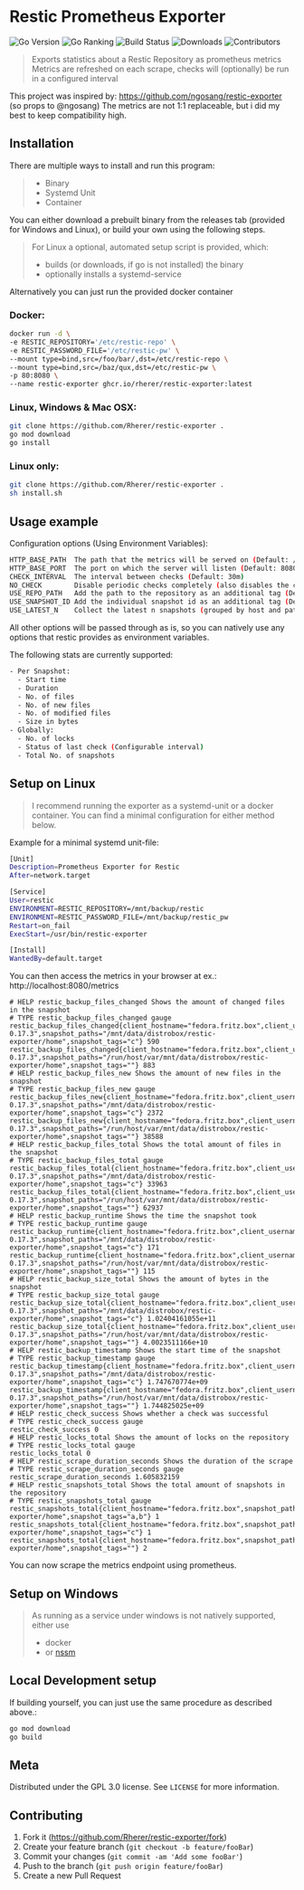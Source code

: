 # Restic Prometheus Exporter
![Go Version][go-vers]
![Go Ranking][go-rank]
![Build Status][build-stat]
![Downloads][github-downloads]
![Contributors][github-contribs]

> Exports statistics about a Restic Repository as prometheus metrics
> Metrics are refreshed on each scrape, checks will (optionally) be run in a configured interval

This project was inspired by: https://github.com/ngosang/restic-exporter (so props to @ngosang)
The metrics are not 1:1 replaceable, but i did my best to keep compatibility high.

## Installation

 There are multiple ways to install and run this program:
> - Binary
> - Systemd Unit
> - Container

You can either download a prebuilt binary from the releases tab (provided for Windows and Linux), or build your own using the following steps.
> For Linux a optional, automated setup script is provided, which:
> - builds (or downloads, if go is not installed) the binary
> - optionally installs a systemd-service

Alternatively you can just run the provided docker container

### Docker:

```sh
docker run -d \
-e RESTIC_REPOSITORY='/etc/restic-repo' \
-e RESTIC_PASSWORD_FILE='/etc/restic-pw' \
--mount type=bind,src=/foo/bar/,dst=/etc/restic-repo \
--mount type=bind,src=/baz/qux,dst=/etc/restic-pw \
-p 80:8080 \
--name restic-exporter ghcr.io/rherer/restic-exporter:latest
```

### Linux, Windows & Mac OSX:

```sh
git clone https://github.com/Rherer/restic-exporter .
go mod download
go install
```

### Linux only:

```sh
git clone https://github.com/Rherer/restic-exporter .
sh install.sh
```

## Usage example

Configuration options (Using Environment Variables):

```sh
HTTP_BASE_PATH  The path that the metrics will be served on (Default: /metrics)
HTTP_BASE_PORT  The port on which the server will listen (Default: 8080)
CHECK_INTERVAL  The interval between checks (Default: 30m)
NO_CHECK        Disable periodic checks completely (also disables the corresponding metric) (Default: false)
USE_REPO_PATH   Add the path to the repository as an additional tag (Default: false)
USE_SNAPSHOT_ID Add the individual snapshot id as an additional tag (Default: false)
USE_LATEST_N    Collect the latest n snapshots (grouped by host and path) the repo (Default: 1)
```

All other options will be passed through as is, so you can natively use any options that restic provides as environment variables.

The following stats are currently supported:
```sh
- Per Snapshot:
  - Start time
  - Duration
  - No. of files
  - No. of new files
  - No. of modified files
  - Size in bytes
- Globally:
  - No. of locks
  - Status of last check (Configurable interval)
  - Total No. of snapshots
```

## Setup on Linux

> I recommend running the exporter as a systemd-unit or a docker container.
> You can find a minimal configuration for either method below.

Example for a minimal systemd unit-file:
```sh
[Unit]
Description=Prometheus Exporter for Restic
After=network.target

[Service]
User=restic
ENVIRONMENT=RESTIC_REPOSITORY=/mnt/backup/restic
ENVIRONMENT=RESTIC_PASSWORD_FILE=/mnt/backup/restic_pw
Restart=on_fail
ExecStart=/usr/bin/restic-exporter

[Install]
WantedBy=default.target
```

You can then access the metrics in your browser at ex.: http://localhost:8080/metrics
```
# HELP restic_backup_files_changed Shows the amount of changed files in the snapshot
# TYPE restic_backup_files_changed gauge
restic_backup_files_changed{client_hostname="fedora.fritz.box",client_username="eherer",client_version="restic 0.17.3",snapshot_paths="/mnt/data/distrobox/restic-exporter/home",snapshot_tags="c"} 590
restic_backup_files_changed{client_hostname="fedora.fritz.box",client_username="eherer",client_version="restic 0.17.3",snapshot_paths="/run/host/var/mnt/data/distrobox/restic-exporter/home",snapshot_tags=""} 883
# HELP restic_backup_files_new Shows the amount of new files in the snapshot
# TYPE restic_backup_files_new gauge
restic_backup_files_new{client_hostname="fedora.fritz.box",client_username="eherer",client_version="restic 0.17.3",snapshot_paths="/mnt/data/distrobox/restic-exporter/home",snapshot_tags="c"} 2372
restic_backup_files_new{client_hostname="fedora.fritz.box",client_username="eherer",client_version="restic 0.17.3",snapshot_paths="/run/host/var/mnt/data/distrobox/restic-exporter/home",snapshot_tags=""} 38588
# HELP restic_backup_files_total Shows the total amount of files in the snapshot
# TYPE restic_backup_files_total gauge
restic_backup_files_total{client_hostname="fedora.fritz.box",client_username="eherer",client_version="restic 0.17.3",snapshot_paths="/mnt/data/distrobox/restic-exporter/home",snapshot_tags="c"} 33963
restic_backup_files_total{client_hostname="fedora.fritz.box",client_username="eherer",client_version="restic 0.17.3",snapshot_paths="/run/host/var/mnt/data/distrobox/restic-exporter/home",snapshot_tags=""} 62937
# HELP restic_backup_runtime Shows the time the snapshot took
# TYPE restic_backup_runtime gauge
restic_backup_runtime{client_hostname="fedora.fritz.box",client_username="eherer",client_version="restic 0.17.3",snapshot_paths="/mnt/data/distrobox/restic-exporter/home",snapshot_tags="c"} 171
restic_backup_runtime{client_hostname="fedora.fritz.box",client_username="eherer",client_version="restic 0.17.3",snapshot_paths="/run/host/var/mnt/data/distrobox/restic-exporter/home",snapshot_tags=""} 115
# HELP restic_backup_size_total Shows the amount of bytes in the snapshot
# TYPE restic_backup_size_total gauge
restic_backup_size_total{client_hostname="fedora.fritz.box",client_username="eherer",client_version="restic 0.17.3",snapshot_paths="/mnt/data/distrobox/restic-exporter/home",snapshot_tags="c"} 1.02404161055e+11
restic_backup_size_total{client_hostname="fedora.fritz.box",client_username="eherer",client_version="restic 0.17.3",snapshot_paths="/run/host/var/mnt/data/distrobox/restic-exporter/home",snapshot_tags=""} 4.0023511166e+10
# HELP restic_backup_timestamp Shows the start time of the snapshot
# TYPE restic_backup_timestamp gauge
restic_backup_timestamp{client_hostname="fedora.fritz.box",client_username="eherer",client_version="restic 0.17.3",snapshot_paths="/mnt/data/distrobox/restic-exporter/home",snapshot_tags="c"} 1.747670774e+09
restic_backup_timestamp{client_hostname="fedora.fritz.box",client_username="eherer",client_version="restic 0.17.3",snapshot_paths="/run/host/var/mnt/data/distrobox/restic-exporter/home",snapshot_tags=""} 1.744825025e+09
# HELP restic_check_success Shows whether a check was successful
# TYPE restic_check_success gauge
restic_check_success 0
# HELP restic_locks_total Shows the amount of locks on the repository
# TYPE restic_locks_total gauge
restic_locks_total 0
# HELP restic_scrape_duration_seconds Shows the duration of the scrape
# TYPE restic_scrape_duration_seconds gauge
restic_scrape_duration_seconds 1.605832159
# HELP restic_snapshots_total Shows the total amount of snapshots in the repository
# TYPE restic_snapshots_total gauge
restic_snapshots_total{client_hostname="fedora.fritz.box",snapshot_paths="/mnt/data/distrobox/restic-exporter/home",snapshot_tags="a,b"} 1
restic_snapshots_total{client_hostname="fedora.fritz.box",snapshot_paths="/mnt/data/distrobox/restic-exporter/home",snapshot_tags="c"} 1
restic_snapshots_total{client_hostname="fedora.fritz.box",snapshot_paths="/run/host/var/mnt/data/distrobox/restic-exporter/home",snapshot_tags=""} 2
```

You can now scrape the metrics endpoint using prometheus.

## Setup on Windows

> As running as a service under windows is not natively supported, either use
> - docker
> - or [nssm](https://nssm.cc/)

## Local Development setup

If building yourself, you can just use the same procedure as described above.:

```sh
go mod download
go build
```

## Meta

Distributed under the GPL 3.0 license. See ``LICENSE`` for more information.

## Contributing

1. Fork it (<https://github.com/Rherer/restic-exporter/fork>)
2. Create your feature branch (`git checkout -b feature/fooBar`)
3. Commit your changes (`git commit -am 'Add some fooBar'`)
4. Push to the branch (`git push origin feature/fooBar`)
5. Create a new Pull Request

<!-- Markdown link & img dfn's -->
[go-vers]: https://img.shields.io/github/go-mod/go-version/Rherer/restic-exporter
[go-rank]: https://goreportcard.com/badge/github.com/Rherer/restic-exporter
[build-stat]: https://img.shields.io/github/actions/workflow/status/Rherer/restic-exporter/build-release-binaries.yaml
[github-downloads]: https://img.shields.io/github/downloads/Rherer/restic-exporter/total
[github-contribs]: https://img.shields.io/github/contributors/Rherer/restic-exporter

